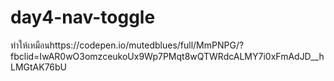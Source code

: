 # day4-nav-toggle
ทำให้เหมือนhttps://codepen.io/mutedblues/full/MmPNPG/?fbclid=IwAR0wO3omzceukoUx9Wp7PMqt8wQTWRdcALMY7i0xFmAdJD__hLMGtAK76bU
